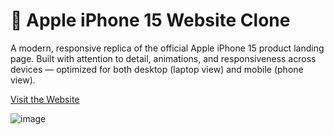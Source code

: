 # 🍎 Apple iPhone 15 Website Clone

A modern, responsive replica of the official Apple iPhone 15 product landing page. Built with attention to detail, animations, and responsiveness across devices — optimized for both desktop (laptop view) and mobile (phone view).

[Visit the Website](https://dm-apple.netlify.app/)


![image](https://github.com/user-attachments/assets/565cfcd4-8c86-4496-a3d6-2e7c51d8d8c6)


